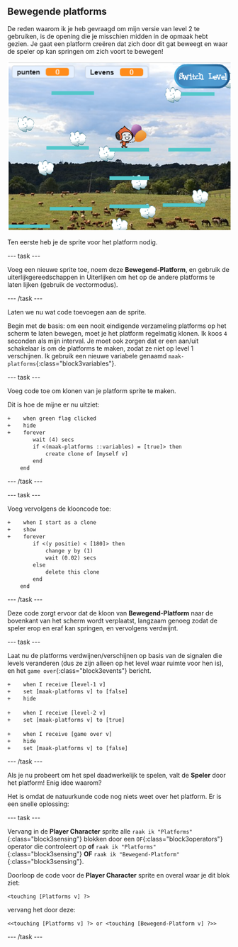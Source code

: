 ## Bewegende platforms

De reden waarom ik je heb gevraagd om mijn versie van level 2 te gebruiken, is de opening die je misschien midden in de opmaak hebt gezien. Je gaat een platform creëren dat zich door dit gat beweegt en waar de speler op kan springen om zich voort te bewegen!

![Een ander level met verschillende platforms](images/movingPlatforms.png)

Ten eerste heb je de sprite voor het platform nodig.

--- task ---

Voeg een nieuwe sprite toe, noem deze **Bewegend-Platform**, en gebruik de uiterlijkgereedschappen in Uiterlijken om het op de andere platforms te laten lijken \(gebruik de vectormodus\).

--- /task ---

Laten we nu wat code toevoegen aan de sprite.

Begin met de basis: om een nooit eindigende verzameling platforms op het scherm te laten bewegen, moet je het platform regelmatig klonen. Ik koos `4` seconden als mijn interval. Je moet ook zorgen dat er een aan/uit schakelaar is om de platforms te maken, zodat ze niet op level 1 verschijnen. Ik gebruik een nieuwe variabele genaamd `maak-platforms`{:class="block3variables"}.

--- task ---

Voeg code toe om klonen van je platform sprite te maken.

Dit is hoe de mijne er nu uitziet:

```blocks3
+    when green flag clicked
+    hide
+    forever
        wait (4) secs
        if <(maak-platforms ::variables) = [true]> then
            create clone of [myself v]
        end
    end
```

--- /task ---

--- task ---

Voeg vervolgens de klooncode toe:

```blocks3
+    when I start as a clone
+    show
+    forever
        if <(y positie) < [180]> then
            change y by (1)
            wait (0.02) secs
        else
            delete this clone
        end
    end
```

--- /task ---

Deze code zorgt ervoor dat de kloon van **Bewegend-Platform** naar de bovenkant van het scherm wordt verplaatst, langzaam genoeg zodat de speler erop en eraf kan springen, en vervolgens verdwijnt.

--- task ---

Laat nu de platforms verdwijnen/verschijnen op basis van de signalen die levels veranderen (dus ze zijn alleen op het level waar ruimte voor hen is), en het `game over`{:class="block3events"} bericht.

```blocks3
+    when I receive [level-1 v]
+    set [maak-platforms v] to [false]
+    hide

+    when I receive [level-2 v]
+    set [maak-platforms v] to [true]

+    when I receive [game over v]
+    hide
+    set [maak-platforms v] to [false]
```

--- /task ---

Als je nu probeert om het spel daadwerkelijk te spelen, valt de **Speler** door het platform! Enig idee waarom?

Het is omdat de natuurkunde code nog niets weet over het platform. Er is een snelle oplossing:

--- task ---

Vervang in de **Player Character** sprite alle `raak ik "Platforms"`{:class="block3sensing"} blokken door een `OF`{:class="block3operators"} operator die controleert op **of** `raak ik "Platforms"`{:class="block3sensing"}  **OF** `raak ik "Bewegend-Platform"`{:class="block3sensing"}.

Doorloop de code voor de **Player Character** sprite en overal waar je dit blok ziet:

```blocks3
<touching [Platforms v] ?>
```

vervang het door deze:

```blocks3
<<touching [Platforms v] ?> or <touching [Bewegend-Platform v] ?>>
```

--- /task ---
